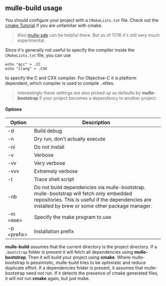 ## mulle-build usage

You should configure your project with a `CMakeLists.txt` file. Check out the [cmake Tutorial](https://cmake.org/cmake-tutorial/) if you are unfamiliar with cmake.
> Also [mulle-sde](//www.mulle-kybernetik.com/repositories/mulle-sde) can be
> helpful there. But as of 11/16 it's still very much experimental.


Since it's generally not useful to specify the compiler inside the `CMakeLists.txt` file, you can use

```
echo "gcc" > .CC
echo "clang" > .CXX
```

to specify the C and CXX compiler. For Objective-C it is platform dependent, which compiler is used to compile `.m`files.

> Interestingly these settings are also picked up as defaults by
> **mulle-bootstrap** if your project becomes a dependency to another
> project.




#### Options

Option            | Description                                   |
------------------|-----------------------------------------------|
-d                | Build debug                                   |
-n                | Dry run, don't actually execute               |
-ni               | Do not install                                |
-v                | Verbose                                       |
-vv               | Very verbose                                  |
-vvv              | Extremely verbose                             |
-t                | Trace shell script                            |
-nb               | Do not build dependencies via mulle-bootstrap. mulle-bootstrap will fetch only embedded repositories. This is useful if the dependencies are installed by brew or some other package manager.  |
-m &lt;exe&gt;    | Specify the make program to use               |
-p &lt;prefix&gt; | Installation prefix                           |


**mulle-build** assumes that the current directory is the project directory.
If a `.bootstrap` folder is present it will fetch all dependencies using
**mulle-bootstrap**. Then it will build your project using **cmake**.
Where mulle-bootstrap is pessimistic, mulle-build tries to be optimistic and
reduce duplicate effort. If a dependencies folder is present, it assumes that mulle-bootstrap need not run. If it detects the presence of cmake generated
files, it will not run **cmake** again, but just make.
